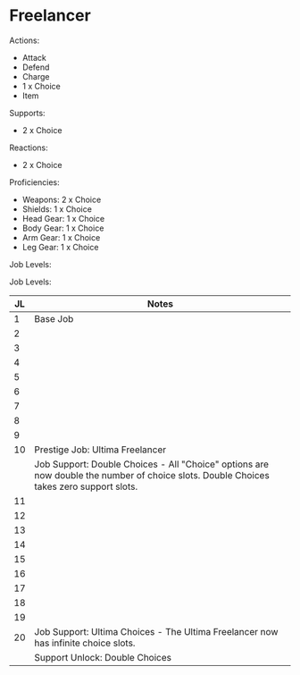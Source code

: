 # Freelancer

Actions:

- Attack
- Defend
- Charge
- 1 x Choice
- Item

Supports:

- 2 x Choice

Reactions:

- 2 x Choice

Proficiencies:

- Weapons: 2 x Choice
- Shields: 1 x Choice
- Head Gear: 1 x Choice
- Body Gear: 1 x Choice
- Arm Gear: 1 x Choice
- Leg Gear: 1 x Choice

Job Levels:

Job Levels:

| JL | Notes |
| --- | --- |
| 1 | Base Job
| 2 | 
| 3 | 
| 4 | 
| 5 | 
| 6 | 
| 7 | 
| 8 | 
| 9 | 
| 10 | Prestige Job: Ultima Freelancer
|    | Job Support: Double Choices - All "Choice" options are now double the number of choice slots. Double Choices takes zero support slots.
| 11 | 
| 12 | 
| 13 | 
| 14 | 
| 15 | 
| 16 | 
| 17 | 
| 18 | 
| 19 | 
| 20 | Job Support: Ultima Choices - The Ultima Freelancer now has infinite choice slots.
|    | Support Unlock: Double Choices
